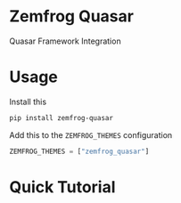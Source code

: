 # Zemfrog Quasar

Quasar Framework Integration

# Usage

Install this

```sh
pip install zemfrog-quasar
```

Add this to the `ZEMFROG_THEMES` configuration

```python
ZEMFROG_THEMES = ["zemfrog_quasar"]
```

# Quick Tutorial

